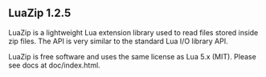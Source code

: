 LuaZip 1.2.5
------------

LuaZip is a lightweight Lua extension library used to read files stored inside zip files.
The API is very similar to the standard Lua I/O library API.

LuaZip is free software and uses the same license as Lua 5.x (MIT).
Please see docs at doc/index.html.
